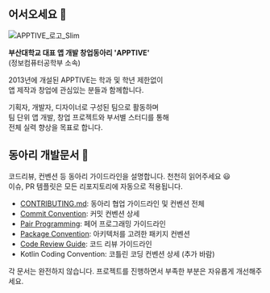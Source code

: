 ## 어서오세요 👋
![APPTIVE_로고_Slim](https://user-images.githubusercontent.com/51331195/156181586-db542fb4-be8e-42b8-93a3-dd5e3415e6bf.png)

**부산대학교 대표 앱 개발 창업동아리 'APPTIVE'**  
(정보컴퓨터공학부 소속)

2013년에 개설된 APPTIVE는 학과 및 학년 제한없이  
앱 제작과 창업에 관심있는 분들과  함께합니다.  

기획자, 개발자, 디자이너로 구성된 팀으로 활동하며   
팀 단위 앱 개발, 창업 프로젝트와 부서별 스터디를 통해  
전체 실력 향상을 목표로 합니다.  

## 동아리 개발문서 :bookmark_tabs:
 코드리뷰, 컨벤션 등 동아리 가이드라인을 설명합니다. 천천히 읽어주세요 :smiley:  
 이슈, PR 템플릿은 모든 리포지토리에 자동으로 적용됩니다.
 
 * [CONTRIBUTING.md](https://github.com/Apptive2022-1/.github/blob/main/docs/CONTRIBUTING.md): 동아리 협업 가이드라인 및 컨벤션 전체
 * [Commit Convention](https://github.com/Apptive2022-1/.github/blob/main/docs/Commit%20Convention.md): 커밋 컨벤션 상세
 * [Pair Programming](https://github.com/Apptive2022-1/.github/blob/main/docs/Pair%20Programming.md): 페어 프로그래밍 가이드라인
 * [Package Convention](https://github.com/Apptive2022-1/.github/blob/main/docs/Package%20Convention.md): 아키텍처를 고려한 패키지 컨벤션
 * [Code Review Guide](https://github.com/Apptive2022-1/.github/blob/main/docs/Code%20Review.md): 코드 리뷰 가이드라인
 * Kotlin Coding Convention: 코틀린 코딩 컨벤션 상세 (추가 바람)

각 문서는 완전하지 않습니다. 프로젝트를 진행하면서 부족한 부분은 자유롭게 개선해주세요.
